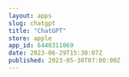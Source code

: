```yaml
---
layout: apps
slug: chatgpt
title: "ChatGPT"
store: apple
app_id: 6448311069
date: 2023-06-29T15:30:07Z
published: 2023-05-30T07:00:00Z
---
```

